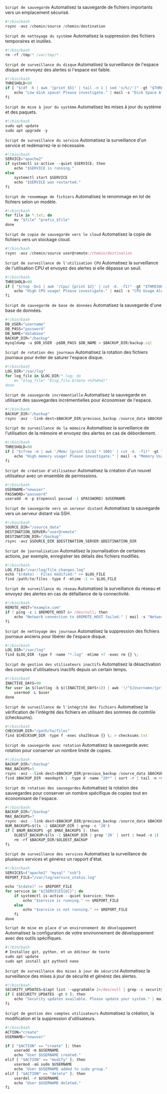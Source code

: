 `Script de sauvegarde`
Automatisez la sauvegarde de fichiers importants vers un emplacement sécurisé.
```js
#!/bin/bash
rsync -avz /chemin/source /chemin/destination
```
`Script de nettoyage du système`
Automatisez la suppression des fichiers temporaires et inutiles.
```js
#!/bin/bash
rm -rf /tmp/* /var/tmp/*
```
`Script de surveillance du disque`
Automatisez la surveillance de l'espace disque et envoyez des alertes si l'espace est faible.
```js
#!/bin/bash
THRESHOLD=90
if [ "$(df -h | awk '{print $5}' | tail -n 1 | sed 's/%//')" -gt "$THRESHOLD" ]; then
    echo "Low disk space! Please investigate." | mail -s "Disk Space Alert" admin@example.com
fi
```
`Script de mise à jour du système`
Automatisez les mises à jour du système et des paquets.
```js
#!/bin/bash
sudo apt update
sudo apt upgrade -y
```
`Script de surveillance du service`
Automatisez la surveillance d'un service et redémarrez-le si nécessaire.
```js
#!/bin/bash
SERVICE="apache2"
if systemctl is-active --quiet $SERVICE; then
    echo "$SERVICE is running."
else
    systemctl start $SERVICE
    echo "$SERVICE was restarted."
fi
```
`Script de renommage de fichiers`
Automatisez le renommage en lot de fichiers selon un modèle.
```js
#!/bin/bash
for file in *.txt; do
    mv "$file" "prefix_$file"
done
```
`Script de copie de sauvegarde vers le cloud`
Automatisez la copie de fichiers vers un stockage cloud.
```js
#!/bin/bash
rsync -avz /chemin/source user@remote:/chemin/destination
```
`Script de surveillance de l'utilisation CPU`
Automatisez la surveillance de l'utilisation CPU et envoyez des alertes si elle dépasse un seuil.
```js
#!/bin/bash
THRESHOLD=90
if [ "$(top -bn1 | awk '/Cpu/ {print $2}' | cut -d. -f1)" -gt "$THRESHOLD" ]; then
    echo "High CPU usage! Please investigate." | mail -s "CPU Usage Alert" admin@example.com
fi
```
`Script de sauvegarde de base de données` 
Automatisez la sauvegarde d'une base de données.
```js
#!/bin/bash
DB_USER="username"
DB_PASS="password"
DB_NAME="database"
BACKUP_DIR="/backup"
mysqldump -u $DB_USER -p$DB_PASS $DB_NAME > $BACKUP_DIR/backup.sql
```
`Script de rotation des journaux`
Automatisez la rotation des fichiers journaux pour éviter de saturer l'espace disque.
```js
#!/bin/bash
LOG_DIR="/var/log"
for log_file in $LOG_DIR/*.log; do
    mv "$log_file" "$log_file.$(date +%Y%m%d)"
done
```

`Script de sauvegarde incrémentielle`
Automatisez la sauvegarde en utilisant des sauvegardes incrémentielles pour économiser de l'espace.
```js
#!/bin/bash
BACKUP_DIR="/backup"
rsync -avz --link-dest=$BACKUP_DIR/previous_backup /source_data $BACKUP_DIR/$(date +%Y%m%d)
```

`Script de surveillance de la mémoire` 
Automatisez la surveillance de l'utilisation de la mémoire et envoyez des alertes en cas de débordement.
```js
#!/bin/bash
THRESHOLD=90
if [ "$(free -m | awk '/Mem/ {print $3/$2 * 100}' | cut -d. -f1)" -gt "$THRESHOLD" ]; then
    echo "High memory usage! Please investigate." | mail -s "Memory Usage Alert" admin@example.com
fi
```
`Script de création d'utilisateur`
Automatisez la création d'un nouvel utilisateur avec un ensemble de permissions.
```js
#!/bin/bash
USERNAME="newuser"
PASSWORD="password"
useradd -m -p $(openssl passwd -1 $PASSWORD) $USERNAME
```
`Script de sauvegarde vers un serveur distant`
Automatisez la sauvegarde vers un serveur distant via SSH.
```js
#!/bin/bash
SOURCE_DIR="/source_data"
DESTINATION_SERVER="user@remote"
DESTINATION_DIR="/backup"
rsync -avz $SOURCE_DIR $DESTINATION_SERVER:$DESTINATION_DIR
```
`Script de journalisation`
Automatisez la journalisation de certaines actions, par exemple, enregistrer les détails des fichiers modifiés.
```js
#!/bin/bash
LOG_FILE="/var/log/file_changes.log"
echo "$(date) - Files modified:" >> $LOG_FILE
find /path/to/files -type f -mtime -1 >> $LOG_FILE
```
`Script de surveillance du réseau`
Automatisez la surveillance du réseau et envoyez des alertes en cas de défaillance de la connectivité.
```js
#!/bin/bash
REMOTE_HOST="example.com"
if ! ping -c 1 $REMOTE_HOST &> /dev/null; then
    echo "Network connection to $REMOTE_HOST failed." | mail -s "Network Alert" admin@example.com
fi
```
`Script de nettoyage des journaux`
Automatisez la suppression des fichiers journaux anciens pour libérer de l'espace disque.
```js
#!/bin/bash
LOG_DIR="/var/log"
find $LOG_DIR -type f -name "*.log" -mtime +7 -exec rm {} \;
```
`Script de gestion des utilisateurs inactifs`
Automatisez la désactivation des comptes d'utilisateurs inactifs depuis un certain temps.
```js
#!/bin/bash
INACTIVE_DAYS=90
for user in $(lastlog -b $((INACTIVE_DAYS+1)) | awk '!/^$|Username/{print $1}'); do
    usermod -L $user
done
```
`Script de surveillance de l'intégrité des fichiers`
Automatisez la vérification de l'intégrité des fichiers en utilisant des sommes de contrôle (checksums).
```js
#!/bin/bash
CHECKSUM_DIR="/path/to/files"
find $CHECKSUM_DIR -type f -exec sha256sum {} \; > checksums.txt
```
`Script de sauvegarde avec rotation`
Automatisez la sauvegarde avec rotation pour conserver un nombre limité de copies.
```js
#!/bin/bash
BACKUP_DIR="/backup"
MAX_BACKUPS=5
rsync -avz --link-dest=$BACKUP_DIR/previous_backup /source_data $BACKUP_DIR/$(date +%Y%m%d)
find $BACKUP_DIR -maxdepth 1 -type d -name "20*" | sort -r | tail -n +$((MAX_BACKUPS+1)) | xargs rm -rf
```
`Script de rotation des sauvegardes`
Automatisez la rotation des sauvegardes pour conserver un nombre spécifique de copies tout en économisant de l'espace.
```js
#!/bin/bash
BACKUP_DIR="/backup"
MAX_BACKUPS=7
rsync -avz --link-dest=$BACKUP_DIR/previous_backup /source_data $BACKUP_DIR/$(date +%Y%m%d)
NUM_BACKUPS=$(ls -1 $BACKUP_DIR | grep -c '20')
if [ $NUM_BACKUPS -gt $MAX_BACKUPS ]; then
    OLDEST_BACKUP=$(ls -1 $BACKUP_DIR | grep '20' | sort | head -n 1)
    rm -rf $BACKUP_DIR/$OLDEST_BACKUP
fi
```
`Script de surveillance des services`
Automatisez la surveillance de plusieurs services et générez un rapport d'état.
```js
#!/bin/bash
SERVICES=("apache2" "mysql" "ssh")
REPORT_FILE="/var/log/service_status.log"

echo "$(date)" >> $REPORT_FILE
for service in "${SERVICES[@]}"; do
    if systemctl is-active --quiet $service; then
        echo "$service is running." >> $REPORT_FILE
    else
        echo "$service is not running." >> $REPORT_FILE
    fi
done
```
`Script de mise en place d'un environnement de développement`
Automatisez la configuration de votre environnement de développement avec des outils spécifiques.
```js
#!/bin/bash
# Installez git, python, et un éditeur de texte
sudo apt update
sudo apt install git python3 nano
```
`Script de surveillance des mises à jour de sécurité`
Automatisez la surveillance des mises à jour de sécurité et générez des alertes.
```js
#!/bin/bash
SECURITY_UPDATES=$(apt list --upgradable 2>/dev/null | grep -c security)
if [ $SECURITY_UPDATES -gt 0 ]; then
    echo "Security updates available. Please update your system." | mail -s "Security Updates Alert" admin@example.com
fi
```
`Script de gestion des comptes utilisateurs`
Automatisez la création, la modification et la suppression d'utilisateurs.

```js
#!/bin/bash
ACTION="create"
USERNAME="newuser"

if [ "$ACTION" == "create" ]; then
    useradd -m $USERNAME
    echo "User $USERNAME created."
elif [ "$ACTION" == "modify" ]; then
    usermod -aG sudo $USERNAME
    echo "User $USERNAME added to sudo group."
elif [ "$ACTION" == "delete" ]; then
    userdel -r $USERNAME
    echo "User $USERNAME deleted."
fi
```




